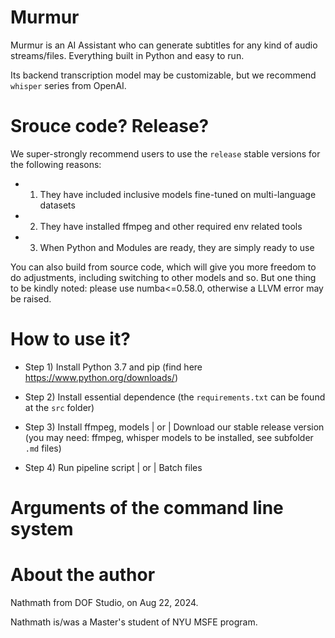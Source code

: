 # Murmur
Murmur is an AI Assistant who can generate subtitles for any kind of audio streams/files. Everything built in Python and easy to run.

Its backend transcription model may be customizable, but we recommend `whisper` series from OpenAI.

# Srouce code? Release?
We super-strongly recommend users to use the `release` stable versions for the following reasons:
* 1. They have included inclusive models fine-tuned on multi-language datasets
* 2. They have installed ffmpeg and other required env related tools
* 3. When Python and Modules are ready, they are simply ready to use
 
You can also build from source code, which will give you more freedom to do adjustments, including switching to other models and so. 
But one thing to be kindly noted: please use numba<=0.58.0, otherwise a LLVM error may be raised.

# How to use it?
* Step 1) Install Python 3.7 and pip
(find here https://www.python.org/downloads/)

* Step 2) Install essential dependence
(the `requirements.txt` can be found at the `src` folder)

* Step 3) Install ffmpeg, models | or | Download our stable release version
(you may need: ffmpeg, whisper models to be installed, see subfolder `.md` files)

* Step 4) Run pipeline script | or | Batch files

# Arguments of the command line system

# About the author
Nathmath from DOF Studio, on Aug 22, 2024.

Nathmath is/was a Master's student of NYU MSFE program.

